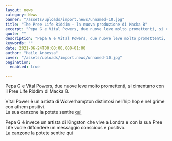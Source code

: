 ```yaml
---
layout: news
category: News
banner: "/assets/uploads/import.news/unnamed-10.jpg"
title: "The Pree Life Riddim – la nuova produzione di Macka B"
excerpt: "Pepa G e Vital Powers, due nuove leve molto promettenti, si cimentano con il Pree Life Riddim di Macka B. Vital Power è un artista di Wolverhampton distintosi nell’hip hop e nel grime con athem positivi. La sua canzone la potete sentire qui Pepa G è invece un artista di Kingston che vive a Londra [&hellip"
quote: ""
description: "Pepa G e Vital Powers, due nuove leve molto promettenti, si cimentano con il Pree Life Riddim di Macka B. Vital Power è un artista di Wolverhampton distintosi nell’hip hop e nel grime con athem positivi. La sua canzone la potete sentire qui Pepa G è invece un artista di Kingston che vive a Londra [&hellip"
keywords: ""
date: 2021-06-24T00:00:00.000+01:00
author: "Haile Anbessa"
cover: "/assets/uploads/import.news/unnamed-10.jpg"
pagination:
  enabled: true

---
```


Pepa G e Vital Powers, due nuove leve molto promettenti, si cimentano con il Pree Life Riddim di Macka B.

Vital Power è un artista di Wolverhampton distintosi nell’hip hop e nel grime con athem positivi.  
La sua canzone la potete sentire [qui](https://ditto.fm/stand-tall-vital-powers)

Pepa G è invece un artista di Kingston che vive a Londra e con la sua Pree Life vuole diffondere un messaggio conscious e positivo.  
La canzone la potete sentire [qui](https://ditto.fm/pree-life)